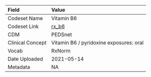 |Field            |Value                                   |
|:----------------|:---------------------------------------|
|Codeset Name     |Vitamin B6                              |
|Codeset Link     |[rx_b6](https://github.com/PEDSnet/Variable-Dictionary/blob/main/drug/rx_b6.csv)|
|CDM              |PEDSnet                                 |
|Clinical Concept |Vitamin B6 / pyridoxine exposures: oral |
|Vocab            |RxNorm                                  |
|Date Uploaded    |2021-05-14                              |
|Metadata         |NA                                      |
